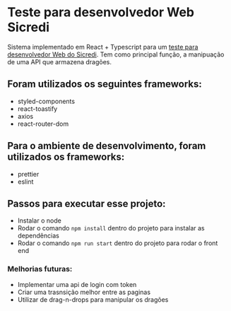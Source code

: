 # Teste para desenvolvedor Web Sicredi

Sistema implementado em React + Typescript para um [teste para desenvolvedor Web do Sicredi](https://github.com/WoopSicredi/jobs/issues/6).
Tem como principal função, a manipuação de uma API que armazena dragões.

## Foram utilizados os seguintes frameworks:

-   styled-components
-   react-toastify
-   axios
-   react-router-dom

## Para o ambiente de desenvolvimento, foram utilizados os frameworks:

-   prettier
-   eslint

## Passos para executar esse projeto:

-   Instalar o node
-   Rodar o comando `npm install` dentro do projeto para instalar as dependências
-   Rodar o comando `npm run start` dentro do projeto para rodar o front end

### Melhorias futuras:

-   Implementar uma api de login com token
-   Criar uma trasnsição melhor entre as paginas
-   Utilizar de drag-n-drops para manipular os dragões
